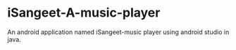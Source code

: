 # iSangeet-A-music-player

An android application named iSangeet-music player using android studio in java.
